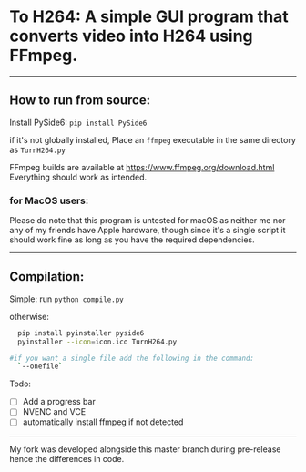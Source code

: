# To H264: A simple GUI program that converts video into H264 using FFmpeg.

---

## How to run from source:

Install PySide6: `pip install PySide6`

if it's not globally installed, Place an `ffmpeg` executable in the same directory as `TurnH264.py`

FFmpeg builds are available at https://www.ffmpeg.org/download.html
Everything should work as intended.

### for MacOS users:

Please do note that this program is untested for macOS as neither me nor any of my friends have Apple hardware, though since it's a single script it should work fine as long as you have the required dependencies.

---

## Compilation:

Simple: run `python compile.py`

otherwise:

```bash
  pip install pyinstaller pyside6
  pyinstaller --icon=icon.ico TurnH264.py

#if you want a single file add the following in the command:
  `--onefile`
```

Todo:

-   [ ] Add a progress bar
-   [ ] NVENC and VCE
-   [ ] automatically install ffmpeg if not detected

---

My fork was developed alongside this master branch during pre-release hence the differences in code.
